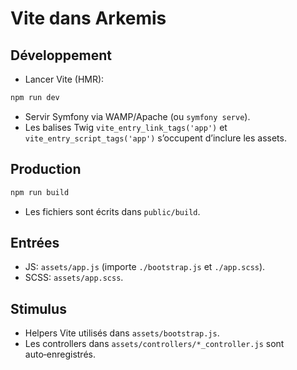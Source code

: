 # Vite dans Arkemis

## Développement

- Lancer Vite (HMR):

```powershell
npm run dev
```

- Servir Symfony via WAMP/Apache (ou `symfony serve`).
- Les balises Twig `vite_entry_link_tags('app')` et `vite_entry_script_tags('app')` s’occupent d’inclure les assets.

## Production

```powershell
npm run build
```

- Les fichiers sont écrits dans `public/build`.

## Entrées

- JS: `assets/app.js` (importe `./bootstrap.js` et `./app.scss`).
- SCSS: `assets/app.scss`.

## Stimulus

- Helpers Vite utilisés dans `assets/bootstrap.js`.
- Les controllers dans `assets/controllers/*_controller.js` sont auto‑enregistrés.

